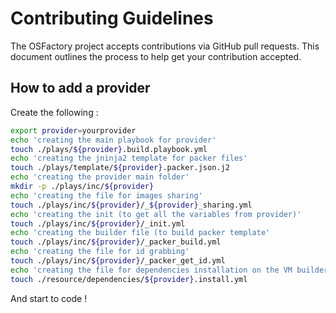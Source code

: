 # Contributing Guidelines

The OSFactory project accepts contributions via GitHub pull requests. This document outlines the process to help get your contribution accepted.

## How to add a provider

Create the following :
```bash
export provider=yourprovider
echo 'creating the main playbook for provider'
touch ./plays/${provider}.build.playbook.yml
echo 'creating the jninja2 template for packer files'
touch ./plays/template/${provider}.packer.json.j2
echo 'creating the provider main folder'
mkdir -p ./plays/inc/${provider}
echo 'creating the file for images sharing'
touch ./plays/inc/${provider}/_${provider}_sharing.yml
echo 'creating the init (to get all the variables from provider)'
touch ./plays/inc/${provider}/_init.yml
echo 'creating the builder file (to build packer template'
touch ./plays/inc/${provider}/_packer_build.yml
echo 'creating the file for id grabbing'
touch ./plays/inc/${provider}/_packer_get_id.yml
echo 'creating the file for dependencies installation on the VM builder'
touch ./resource/dependencies/${provider}.install.yml
```

And start to code !